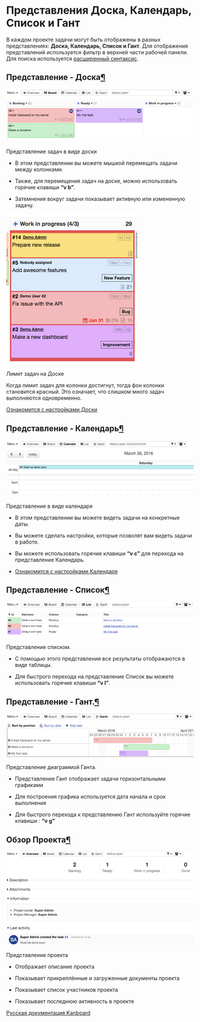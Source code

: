 Представления Доска, Календарь, Список и Гант
=============================================



В каждом проекте задачи могут быть отображены в разных представлениях: **Доска, Календарь, Список и Гант**. Для отображения представлений используется фильтр в верхней части рабочей панели. Для поиска используется [расширенный синтаксис](ext-search.markdown).



Представление - Доска[¶](#board-view "Ссылка на этот заголовок")
----------------------------------------------------------------



![Board view](../screenshots/board-view.png)

Представление задач в виде доски



-   В этом представлении вы можете мышкой перемещать задачи между колонками.



-   Также, для перемещения задач на доске, можно использовать горячие клавиши **“v b”**.



-   Затемнения вокруг задачи показывает активную или измененную задачу.



![Board Task Limit](../screenshots/board-task-limit.png)

Лимит задач на Доске



Когда лимит задач для колонки достигнут, тогда фон колонки становится красный. Это означает, что слишком много задач выполняются одновременно.



[Ознакомится с настройками Доски](board-configuration.markdown)



Представление - Календарь[¶](#calendar-view "Ссылка на этот заголовок")
-----------------------------------------------------------------------



![Calendar view](../screenshots/calendar-view.png)

Представление в виде календаря



-   В этом представлении вы можете видеть задачи на конкретные даты.



-   Вы можете сделать настройки, которые позволят вам видеть задачи в работе.



-   Вы можете использовать горячие клавиши **“v c”** для перехода на представление Календарь.



-   [Ознакомится с настройками Календаря](calendar-configuration.markdown)



Представление - Список[¶](#list-view "Ссылка на этот заголовок")
----------------------------------------------------------------



![List view](../screenshots/list-view.png)

Представление списком.



-   С помощью этого представления все результаты отображаются в виде таблицы.



-   Для быстрого перехода на представление Список вы можете использовать горячие клавиши **“v l”**.



Представление - Гант.[¶](#gantt-view "Ссылка на этот заголовок")
----------------------------------------------------------------



![Gantt view](../screenshots/gantt-view.png)

Представление диаграммой Ганта.



-   Представление Гант отображает задачи горизонтальными графиками



-   Для построения графика используется дата начала и срок выполнения



-   Для быстрого перехода к представлению Гант используйте горячие клавиши : **“v g”**



Обзор Проекта[¶](#project-overview "Ссылка на этот заголовок")
--------------------------------------------------------------



![Project overview](../screenshots/project-view.png)

Представление проекта



-   Отображает описание проекта



-   Показывает прикреплённые и загруженные документы проекта



-   Показывает список участников проекта



-   Показывает последнюю активность в проекте





 



 



[Русская документация Kanboard](http://Kanboard.ru/doc/)

